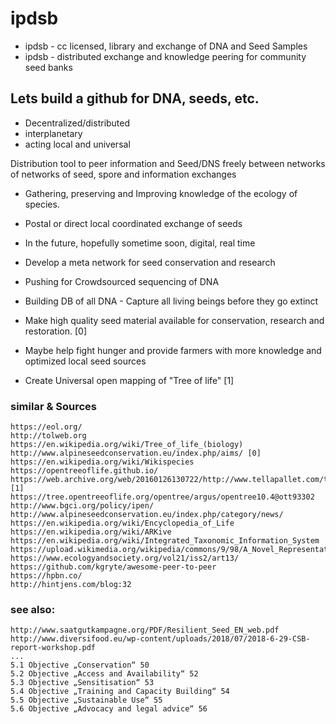 # ipdsb

* ipdsb - cc licensed, library and exchange of DNA and Seed Samples
* ipdsb - distributed exchange and knowledge peering for community seed banks

## Lets build a github for DNA, seeds, etc.
* Decentralized/distributed
* interplanetary
* acting local and universal

Distribution tool to peer information and Seed/DNS freely between networks of networks of seed, spore and information exchanges

* Gathering, preserving and Improving knowledge of the ecology of species.

* Postal or direct local coordinated exchange of seeds
* In the future, hopefully sometime soon, digital, real time

* Develop a meta network for seed conservation and research 
* Pushing for Crowdsourced sequencing of DNA
* Building DB of all DNA - Capture all living beings before they go extinct
* Make high quality seed material available for conservation, research and restoration. [0]
* Maybe help fight hunger and provide farmers with more knowledge and optimized local seed sources
* Create Universal open mapping of "Tree of life" [1]


### similar & Sources
	https://eol.org/
	http://tolweb.org
	https://en.wikipedia.org/wiki/Tree_of_life_(biology)
	http://www.alpineseedconservation.eu/index.php/aims/ [0]
	https://en.wikipedia.org/wiki/Wikispecies
	https://opentreeoflife.github.io/
	https://web.archive.org/web/20160126130722/http://www.tellapallet.com/tree_of_life.htm [1]
	https://tree.opentreeoflife.org/opentree/argus/opentree10.4@ott93302
	http://www.bgci.org/policy/ipen/
	http://www.alpineseedconservation.eu/index.php/category/news/
	https://en.wikipedia.org/wiki/Encyclopedia_of_Life
	https://en.wikipedia.org/wiki/ARKive
	https://en.wikipedia.org/wiki/Integrated_Taxonomic_Information_System
	https://upload.wikimedia.org/wikipedia/commons/9/98/A_Novel_Representation_Of_The_Tree_Of_Life.png
	https://www.ecologyandsociety.org/vol21/iss2/art13/
	https://github.com/kgryte/awesome-peer-to-peer
	https://hpbn.co/
	http://hintjens.com/blog:32



### see also:

	http://www.saatgutkampagne.org/PDF/Resilient_Seed_EN_web.pdf
	http://www.diversifood.eu/wp-content/uploads/2018/07/2018-6-29-CSB-report-workshop.pdf
	...
	5.1 Objective „Conservation“ 50
	5.2 Objective „Access and Availability“ 52
	5.3 Objective „Sensitisation“ 53
	5.4 Objective „Training and Capacity Building“ 54
	5.5 Objective „Sustainable Use“ 55
	5.6 Objective „Advocacy and legal advice“ 56
